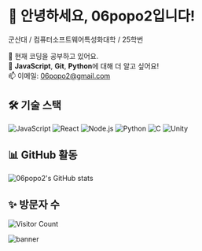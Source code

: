 # 👋 안녕하세요, 06popo2입니다!

군산대 / 컴퓨터소프트웨어특성화대학 / 25학번

🌱 현재 코딩을 공부하고 있어요.  
💬 **JavaScript**, **Git**, **Python**에 대해 더 알고 싶어요!  
📫 이메일: 06popo2@gmail.com  

## 🛠️ 기술 스택
![JavaScript](https://img.shields.io/badge/-JavaScript-black?style=flat-square&logo=javascript)
![React](https://img.shields.io/badge/-React-blue?style=flat-square&logo=react)
![Node.js](https://img.shields.io/badge/-Node.js-green?style=flat-square&logo=node.js)
![Python](https://img.shields.io/badge/-Python-3776AB?style=flat-square&logo=python&logoColor=white)
![C](https://img.shields.io/badge/-C-00599C?style=flat-square&logo=c&logoColor=white)
![Unity](https://img.shields.io/badge/-Unity-000000?style=flat-square&logo=unity&logoColor=white)

## 📊 GitHub 활동
![06popo2's GitHub stats](https://github-readme-stats.vercel.app/api?username=06popo2&show_icons=true&theme=radical)

## ✨ 방문자 수
![Visitor Count](https://komarev.com/ghpvc/?username=06popo2&color=blue)


![banner](https://www.google.com/url?sa=i&url=https%3A%2F%2Fnamu.wiki%2Fw%2F%25EB%258F%2584%25EB%25A1%259C%25EB%25A1%25B1&psig=AOvVaw06tGxUPCPzkF4KFvurMo5P&ust=1752646216717000&source=images&cd=vfe&opi=89978449&ved=0CBUQjRxqFwoTCLix64qavo4DFQAAAAAdAAAAABAE)
